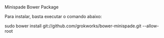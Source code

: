 Minispade Bower Package

Para instalar, basta executar o comando abaixo:

sudo bower install git://github.com/grokworks/bower-minispade.git --allow-root
